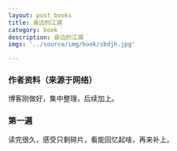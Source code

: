 ```yaml
---
layout: post_books
title: 身边的江湖
category: book
description: 身边的江湖
imgs: '../source/img/book/sbdjh.jpg'

---
```

### 作者资料（来源于网络）

博客刚做好，集中整理，后续加上。

### 第一遍

读完很久，感受只剩碎片，看能回忆起啥，再来补上。
 